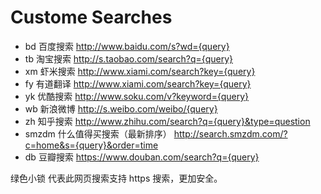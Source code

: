 # Custome Searches
* bd 百度搜索 http://www.baidu.com/s?wd={query}
* tb 淘宝搜索 http://s.taobao.com/search?q={query}
* xm 虾米搜索 http://www.xiami.com/search?key={query}
* fy 有道翻译 http://www.xiami.com/search?key={query}
* yk 优酷搜索 http://www.soku.com/v?keyword={query}
* wb 新浪微博 http://s.weibo.com/weibo/{query}
* zh 知乎搜索 http://www.zhihu.com/search?q={query}&type=question
* smzdm 什么值得买搜索（最新排序） http://search.smzdm.com/?c=home&s={query}&order=time 
* db 豆瓣搜索 https://www.douban.com/search?q={query}

绿色小锁 代表此网页搜索支持 https 搜索，更加安全。
